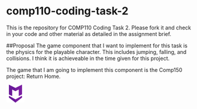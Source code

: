 # comp110-coding-task-2

This is the repository for COMP110 Coding Task 2.
Please fork it and check in your code and other material as detailed in the assignment brief.

##Proposal
The game component that I want to implement for this task is the physics for the playable character. This includes jumping, falling, and collisions. I think it is achieveable in the time given for this project.

The game that I am going to implement this component is the Comp150 project: Return Home.

![alt text][trello]

[trello]: https://github.com/adam-p/markdown-here/raw/master/src/common/images/icon48.png "First Trello Board Sprint"
